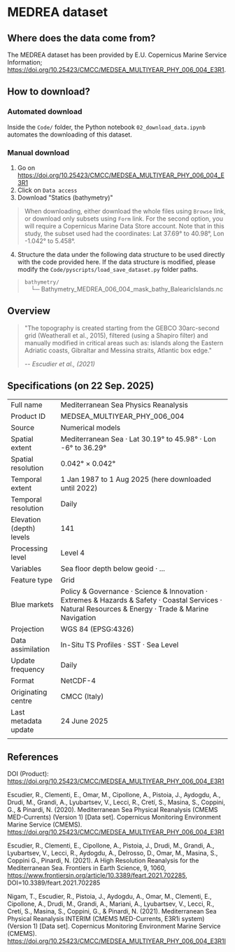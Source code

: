 # MEDREA dataset 

## Where does the data come from?

The MEDREA dataset has been provided by E.U. Copernicus Marine Service Information; https://doi.org/10.25423/CMCC/MEDSEA_MULTIYEAR_PHY_006_004_E3R1.

## How to download?

### Automated download

Inside the `Code/` folder, the Python notebook `02_download_data.ipynb` automates the downloading of this dataset.

### Manual download

 1. Go on https://doi.org/10.25423/CMCC/MEDSEA_MULTIYEAR_PHY_006_004_E3R1
 2. Click on `Data access`
 3. Download "Statics (bathymetry)"
 
 > When downloading, either download the whole files using `Browse` link, or download only subsets using `Form` link. For the second option, you will require a Copernicus Marine Data Store account. Note that in this study, the subset used had the coordinates: Lat 37.69° to 40.98°, Lon -1.042° to 5.458°.

 4. Structure the data under the following data structure to be used directly with the code provided here. If the data structure is modified, please modify the `Code/pyscripts/load_save_dataset.py` folder paths.

 > `bathymetry/` <br>
 >  └─ Bathymetry_MEDREA_006_004_mask_bathy_BalearicIslands.nc <br>

## Overview

> "The topography is created starting from the GEBCO 30arc-second grid (Weatherall et al., 2015), filtered (using a Shapiro filter) and manually modified in critical areas such as: islands along the Eastern Adriatic coasts, Gibraltar and Messina straits, Atlantic box edge."
>
> -- *Escudier et al., (2021)*

## Specifications (on 22 Sep. 2025)

|   |   |
| - | - |
| Full name             | Mediterranean Sea Physics Reanalysis    |
| Product ID            | MEDSEA_MULTIYEAR_PHY_006_004    |
| Source                | Numerical models    |
| Spatial extent        | Mediterranean Sea · Lat 30.19° to 45.98° · Lon -6° to 36.29° |
| Spatial resolution    | 0.042° × 0.042°    |
| Temporal extent       | 1 Jan 1987 to 1 Aug 2025 (here downloaded until 2022)     |
| Temporal resolution   | Daily    |
| Elevation (depth) levels | 141    |
| Processing level      | Level 4    |
| Variables             | Sea floor depth below geoid · ...   |
| Feature type          | Grid    |
| Blue markets          | Policy & Governance · Science & Innovation · Extremes & Hazards & Safety · Coastal Services · Natural Resources & Energy · Trade & Marine Navigation    |
| Projection            | WGS 84 (EPSG:4326)    |
| Data assimilation     | In-Situ TS Profiles · SST · Sea Level    |
| Update frequency      | Daily    |
| Format                | NetCDF-4    |
| Originating centre    | CMCC (Italy)    |
| Last metadata update  | 24 June 2025    |
|   |   |

## References

DOI (Product): https://doi.org/10.25423/CMCC/MEDSEA_MULTIYEAR_PHY_006_004_E3R1

Escudier, R., Clementi, E., Omar, M., Cipollone, A., Pistoia, J., Aydogdu, A., Drudi, M., Grandi, A., Lyubartsev, V., Lecci, R., Cretí, S., Masina, S., Coppini, G., & Pinardi, N. (2020). Mediterranean Sea Physical Reanalysis (CMEMS MED-Currents) (Version 1) [Data set]. Copernicus Monitoring Environment Marine Service (CMEMS). https://doi.org/10.25423/CMCC/MEDSEA_MULTIYEAR_PHY_006_004_E3R1

Escudier, R., Clementi, E., Cipollone, A., Pistoia, J., Drudi, M., Grandi, A., Lyubartsev, V., Lecci, R., Aydogdu, A., Delrosso, D., Omar, M., Masina, S., Coppini G., Pinardi, N. (2021). A High Resolution Reanalysis for the Mediterranean Sea. Frontiers in Earth Science, 9, 1060, https://www.frontiersin.org/article/10.3389/feart.2021.702285, DOI=10.3389/feart.2021.702285

Nigam, T., Escudier, R., Pistoia, J., Aydogdu, A., Omar, M., Clementi, E., Cipollone, A., Drudi, M., Grandi, A., Mariani, A., Lyubartsev, V., Lecci, R., Cretí, S., Masina, S., Coppini, G., & Pinardi, N. (2021). Mediterranean Sea Physical Reanalysis INTERIM (CMEMS MED-Currents, E3R1i system) (Version 1) [Data set]. Copernicus Monitoring Environment Marine Service (CMEMS). https://doi.org/10.25423/CMCC/MEDSEA_MULTIYEAR_PHY_006_004_E3R1I

